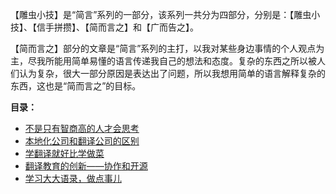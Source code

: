 【雕虫小技】是“简言”系列的一部分，该系列一共分为四部分，分别是：【雕虫小技】、【信手拼攒】、【简而言之】和【广而告之】。

【简而言之】部分的文章是“简言”系列的主打，以我对某些身边事情的个人观点为主，尽我所能用简单易懂的语言传递我自己的想法和态度。复杂的东西之所以被人们认为复杂，很大一部分原因是表达出了问题，所以我想用简单的语言解释复杂的东西，这也是“简而言之”的目标。

**目录：**

   * [不是只有智商高的人才会思考](PlainTalks/Jianeryanzhi/1.md)
   * [本地化公司和翻译公司的区别](PlainTalks/Jianeryanzhi/2.md)
   * [学翻译就好比学做菜](PlainTalks/Diaochongxiaoji/3.md)
   * [翻译教育的创新——协作和开源](PlainTalks/Jianeryanzhi/4.md)
   * [学习大大语录，做点事儿](PlainTalks/Jianeryanzhi/5.md)